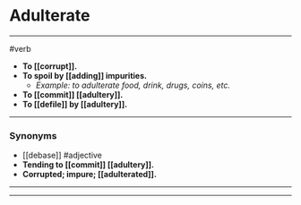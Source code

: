 # Adulterate
---
#verb
- **To [[corrupt]].**
- **To spoil by [[adding]] impurities.**
	- _Example: to adulterate food, drink, drugs, coins, etc._
- **To [[commit]] [[adultery]].**
- **To [[defile]] by [[adultery]].**
---
### Synonyms
- [[debase]]
#adjective
- **Tending to [[commit]] [[adultery]].**
- **Corrupted; impure; [[adulterated]].**
---
---
